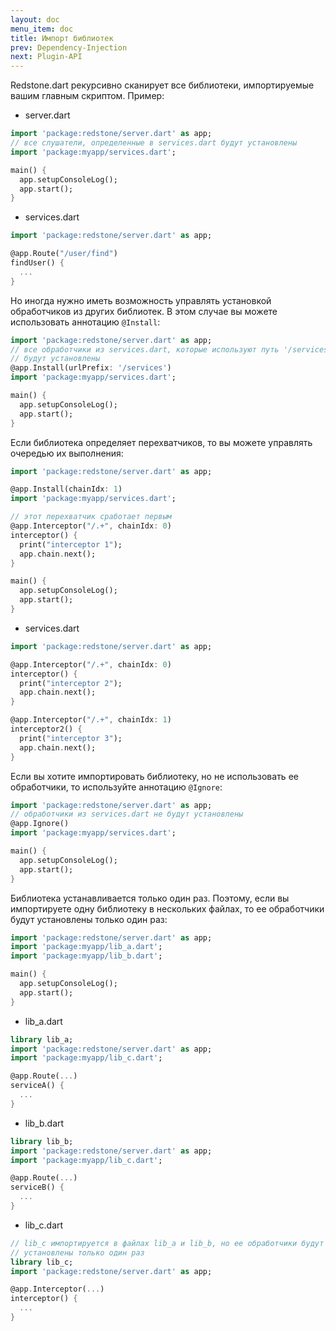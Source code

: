 ```yaml
---
layout: doc
menu_item: doc
title: Импорт библиотек
prev: Dependency-Injection
next: Plugin-API
---
```

Redstone.dart рекурсивно сканирует все библиотеки, импортируемые вашим главным скриптом. Пример:

- server.dart

```dart
import 'package:redstone/server.dart' as app;
// все слушатели, определенные в services.dart будут установлены
import 'package:myapp/services.dart';

main() {
  app.setupConsoleLog();
  app.start();
}
``` 
- services.dart

```dart
import 'package:redstone/server.dart' as app;

@app.Route("/user/find")
findUser() {
  ...
}
```

Но иногда нужно иметь возможность управлять установкой обработчиков из других библиотек. В этом случае вы можете использовать аннотацию `@Install`:

```dart
import 'package:redstone/server.dart' as app;
// все обработчики из services.dart, которые используют путь '/services' 
// будут установлены
@app.Install(urlPrefix: '/services')
import 'package:myapp/services.dart';

main() {
  app.setupConsoleLog();
  app.start();
}
``` 

Если библиотека определяет перехватчиков, то вы можете управлять очередью их выполнения:

```dart
import 'package:redstone/server.dart' as app;

@app.Install(chainIdx: 1)
import 'package:myapp/services.dart';

// этот перехватчик сработает первым
@app.Interceptor("/.+", chainIdx: 0)
interceptor() {
  print("interceptor 1");
  app.chain.next();
}

main() {
  app.setupConsoleLog();
  app.start();
}
``` 
- services.dart

```dart
import 'package:redstone/server.dart' as app;

@app.Interceptor("/.+", chainIdx: 0)
interceptor() {
  print("interceptor 2");
  app.chain.next();
}

@app.Interceptor("/.+", chainIdx: 1)
interceptor2() {
  print("interceptor 3");
  app.chain.next();
}
```

Если вы хотите импортировать библиотеку, но не использовать ее обработчики, то используйте аннотацию `@Ignore`:

```dart
import 'package:redstone/server.dart' as app;
// обработчики из services.dart не будут установлены
@app.Ignore()
import 'package:myapp/services.dart';

main() {
  app.setupConsoleLog();
  app.start();
}
``` 

Библиотека устанавливается только один раз. Поэтому, если вы импортируете одну библиотеку в нескольких файлах, то ее обработчики будут установлены только один раз:

```dart
import 'package:redstone/server.dart' as app;
import 'package:myapp/lib_a.dart';
import 'package:myapp/lib_b.dart';

main() {
  app.setupConsoleLog();
  app.start();
}
``` 
- lib_a.dart

```dart
library lib_a;
import 'package:redstone/server.dart' as app;
import 'package:myapp/lib_c.dart';

@app.Route(...)
serviceA() {
  ...
}
```
- lib_b.dart

```dart
library lib_b;
import 'package:redstone/server.dart' as app;
import 'package:myapp/lib_c.dart';

@app.Route(...)
serviceB() {
  ...
}
```
- lib_c.dart

```dart
// lib_c импортируется в файлах lib_a и lib_b, но ее обработчики будут
// установлены только один раз
library lib_c;
import 'package:redstone/server.dart' as app;

@app.Interceptor(...)
interceptor() {
  ...
}
```